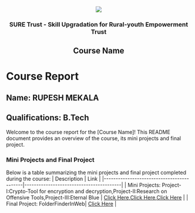 <!-- PROJECT LOGO -->
<br />

<div align="center">
   <img src='https://user-images.githubusercontent.com/73131499/166115643-d3187f47-d38f-41b2-ae42-5ecbbc60de14.png' />


<h3 align="center">SURE Trust - Skill Upgradation for Rural-youth Empowerment Trust</h3>
  <h2> Course Name </h2>
</div>

# Course Report

## Name: RUPESH MEKALA

## Qualifications: B.Tech

Welcome to the course report for the [Course Name]! This README document provides an overview of the course, its mini projects and final project.

### Mini Projects and Final Project

Below is a table summarizing the mini projects and final project completed during the course:
| Description                               | Link                                    |
|-------------------------------------------|-----------------------------------------|
| Mini Projects: Project-I:Crypto-Tool for encryption and decryption,Project-II:Research on Offensive Tools,Project-III:Eternal Blue    | [Click Here](https://github.com/sure-trust/G4_CS/tree/main/Mini%20Projects/Rupesh/Project1),[Click Here](https://github.com/sure-trust/G4_CS/tree/main/Mini%20Projects/Rupesh/Project2),[Click Here](https://github.com/sure-trust/G4_CS/tree/main/Mini%20Projects/Rupesh/Project3)                         |
| Final Project: FolderFinderInWeb| [Click Here](https://github.com/sure-trust/G4_CS/tree/main/Final%20Capstone%20Project/Rupesh)                         |
